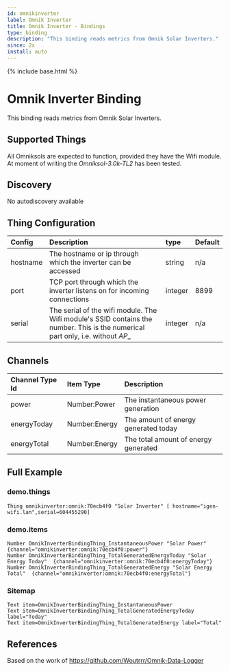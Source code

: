 ```yaml
---
id: omnikinverter
label: Omnik Inverter
title: Omnik Inverter - Bindings
type: binding
description: "This binding reads metrics from Omnik Solar Inverters."
since: 2x
install: auto
---
```


<!-- Attention authors: Do not edit directly. Please add your changes to the appropriate source repository -->

{% include base.html %}

# Omnik Inverter Binding

This binding reads metrics from Omnik Solar Inverters.

## Supported Things

All Omniksols are expected to function, provided they have the Wifi module. At
moment of writing the _Omniksol-3.0k-TL2_ has been tested.

## Discovery

No autodiscovery available

## Thing Configuration

| Config   | Description                                                                                                                    | type    | Default   |
| :------- | :------------                                                                                                                  | :-----  | :-------- |
| hostname | The hostname or ip through which the inverter can be accessed                                                                  | string  | n/a       |
| port     | TCP port through which the inverter listens on for incoming connections                                                        | integer | 8899      |
| serial   | The serial of the wifi module. The Wifi module's SSID contains the number. This is the numerical part only, i.e. without _AP__ | integer | n/a       |

## Channels

| Channel Type Id   | Item Type     | Description                          |
| :---------------- | :----------   | :------------                        |
| power             | Number:Power  | The instantaneous power generation   |
| energyToday       | Number:Energy | The amount of energy generated today |
| energyTotal       | Number:Energy | The total amount of energy generated |

## Full Example

### demo.things

```
Thing omnikinverter:omnik:70ecb4f0 "Solar Inverter" [ hostname="igen-wifi.lan",serial=604455290]
```

### demo.items

```
Number OmnikInverterBindingThing_InstantaneousPower "Solar Power" {channel="omnikinverter:omnik:70ecb4f0:power"}
Number OmnikInverterBindingThing_TotalGeneratedEnergyToday "Solar Energy Today"  {channel="omnikinverter:omnik:70ecb4f0:energyToday"}
Number OmnikInverterBindingThing_TotalGeneratedEnergy "Solar Energy Total"  {channel="omnikinverter:omnik:70ecb4f0:energyTotal"}
```

### Sitemap

```
Text item=OmnikInverterBindingThing_InstantaneousPower
Text item=OmnikInverterBindingThing_TotalGeneratedEnergyToday label="Today"
Text item=OmnikInverterBindingThing_TotalGeneratedEnergy label="Total"
```

## References

Based on the work of https://github.com/Woutrrr/Omnik-Data-Logger
